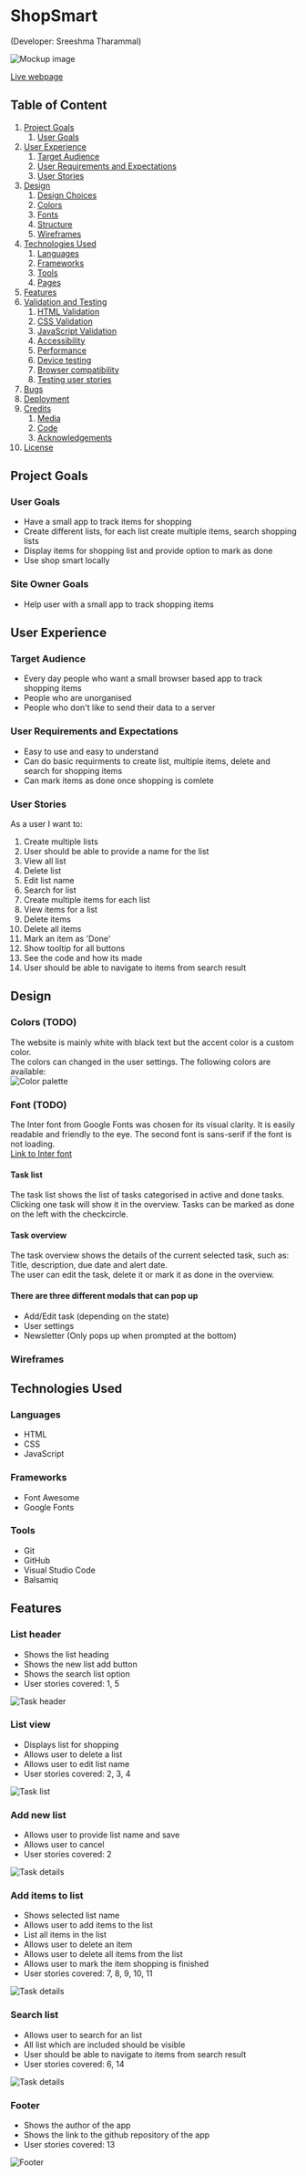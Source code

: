 # ShopSmart

(Developer: Sreeshma Tharammal)

![Mockup image](docs/mockup-preview.png)

[Live webpage](https://sreeshmatharammal.github.io/ShopSmart/)

## Table of Content

1. [Project Goals](#project-goals)
    1. [User Goals](#user-goals)
2. [User Experience](#user-experience)
    1. [Target Audience](#target-audience)
    2. [User Requirements and Expectations](#user-requirements-and-expectations)
    3. [User Stories](#user-stories)
3. [Design](#design)
    1. [Design Choices](#design-choices)
    2. [Colors](#colors)
    3. [Fonts](#fonts)
    4. [Structure](#structure)
    5. [Wireframes](#wireframes)
4. [Technologies Used](#technologies-used)
    1. [Languages](#languages)
    2. [Frameworks](#frameworks)
    3. [Tools](#tools)
    4. [Pages](#pages)
5. [Features](#features)
6. [Validation and Testing](#validation-and-testing)
    1. [HTML Validation](#html-validation)
    2. [CSS Validation](#css-validation)
    3. [JavaScript Validation](#javascript-validation)
    4. [Accessibility](#accessibility)
    5. [Performance](#performance)
    6. [Device testing](#device-testing)
    7. [Browser compatibility](#browser-compatibility)
    8. [Testing user stories](#testing-user-stories)
7. [Bugs](#bugs)
8. [Deployment](#deployment)
9. [Credits](#credits)
    1. [Media](#media)
    2. [Code](#code)
    3. [Acknowledgements](#acknowledgements)
10. [License](#license)

## Project Goals

### User Goals

- Have a small app to track items for shopping
- Create different lists, for each list create multiple items, search shopping lists
- Display items for shopping list and provide option to mark as done
- Use shop smart locally

### Site Owner Goals

- Help user with a small app to track shopping items

## User Experience

### Target Audience

- Every day people who want a small browser based app to track shopping items
- People who are unorganised
- People who don't like to send their data to a server

### User Requirements and Expectations

- Easy to use and easy to understand
- Can do basic requirments to create list, multiple items, delete and search for shopping items
- Can mark items as done once shopping is comlete

### User Stories

As a user I want to:

1. Create multiple lists
2. User should be able to provide a name for the list
3. View all list
4. Delete list
5. Edit list name
6. Search for list
7. Create multiple items for each list
8. View items for a list
9. Delete items
10. Delete all items
11. Mark an item as 'Done'
12. Show tooltip for all buttons
13. See the code and how its made
14. User should be able to navigate to items from search result

## Design

### Colors (TODO)

The website is mainly white with black text but the accent color is a custom color.  
The colors can changed in the user settings. The following colors are available:  
![Color palette](docs/color-palette.png)

### Font (TODO)

The Inter font from Google Fonts was chosen for its visual clarity. It is easily readable and friendly to the eye. The second font is sans-serif if the font is not loading.  
[Link to Inter font](<https://fonts.google.com/specimen/Inter>)

#### Task list

The task list shows the list of tasks categorised in active and done tasks. Clicking one task will show it in the overview.
Tasks can be marked as done on the left with the checkcircle.  

#### Task overview

The task overview shows the details of the current selected task, such as: Title, description, due date and alert date.  
The user can edit the task, delete it or mark it as done in the overview.  

#### There are three different modals that can pop up

- Add/Edit task (depending on the state)
- User settings
- Newsletter (Only pops up when prompted at the bottom)

### Wireframes


## Technologies Used  

### Languages

- HTML  
- CSS
- JavaScript

### Frameworks

- Font Awesome
- Google Fonts

### Tools

- Git
- GitHub
- Visual Studio Code
- Balsamiq

## Features

### List header

- Shows the list heading
- Shows the new list add button
- Shows the search list option
- User stories covered: 1, 5

![Task header](docs/features/list-header.png)

### List view

- Displays list for shopping
- Allows user to delete a list
- Allows user to edit list name
- User stories covered: 2, 3, 4

![Task list](docs/features/list-view.png)

### Add new list

- Allows user to provide list name and save
- Allows user to cancel 
- User stories covered: 2

![Task details](docs/features/new-list.png)

### Add items to list

- Shows selected list name
- Allows user to add items to the list
- List all items in the list
- Allows user to delete an item
- Allows user to delete all items from the list
- Allows user to mark the item shopping is finished
- User stories covered: 7, 8, 9, 10, 11

![Task details](docs/features/add-items.png)

### Search list

- Allows user to search for an list
- All list which are included should be visible
- User should be able to navigate to items from search result 
- User stories covered: 6, 14

![Task details](docs/features/search-list.png)

### Footer

- Shows the author of the app
- Shows the link to the github repository of the app
- User stories covered: 13

![Footer](docs/features/footer.png)
